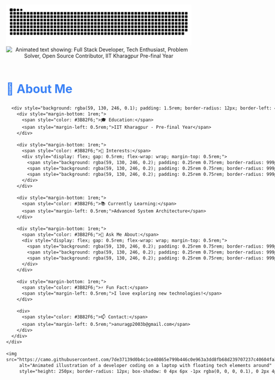 <div align="center">
  <img src="https://raw.githubusercontent.com/platane/snk/output/github-contribution-grid-snake-dark.svg" alt="GitHub Contribution Snake Animation - Watch my contribution graph get eaten by a snake!" />
</div>

<div align="center">
  <img src="https://readme-typing-svg.demolab.com?font=Fira+Code&size=22&duration=3000&pause=1000&color=3B82F6&center=true&vCenter=true&repeat=true&width=435&lines=Full+Stack+Developer;Tech+Enthusiast;Problem+Solver;Open+Source+Contributor;IIT+Kharagpur+Pre-final+Year" alt="Animated text showing: Full Stack Developer, Tech Enthusiast, Problem Solver, Open Source Contributor, IIT Kharagpur Pre-final Year" />
</div>

<br/>


  <div style="display: flex; justify-content: space-between; align-items: center; gap: 2rem;">
    <div style="flex: 1;">
      <h2 style="color: #3B82F6; font-size: 2rem; margin-bottom: 1.5rem;">💫 About Me</h2>
      
      <div style="background: rgba(59, 130, 246, 0.1); padding: 1.5rem; border-radius: 12px; border-left: 4px solid #3B82F6;">
        <div style="margin-bottom: 1rem;">
          <span style="color: #3B82F6;">🎓 Education:</span>
          <span style="margin-left: 0.5rem;">IIT Kharagpur - Pre-final Year</span>
        </div>
        
        <div style="margin-bottom: 1rem;">
          <span style="color: #3B82F6;">🚀 Interests:</span>
          <div style="display: flex; gap: 0.5rem; flex-wrap: wrap; margin-top: 0.5rem;">
            <span style="background: rgba(59, 130, 246, 0.2); padding: 0.25rem 0.75rem; border-radius: 999px;">Full Stack Development</span>
            <span style="background: rgba(59, 130, 246, 0.2); padding: 0.25rem 0.75rem; border-radius: 999px;">System Design</span>
            <span style="background: rgba(59, 130, 246, 0.2); padding: 0.25rem 0.75rem; border-radius: 999px;">Open Source</span>
          </div>
        </div>
        
        <div style="margin-bottom: 1rem;">
          <span style="color: #3B82F6;">📚 Currently Learning:</span>
          <span style="margin-left: 0.5rem;">Advanced System Architecture</span>
        </div>
        
        <div style="margin-bottom: 1rem;">
          <span style="color: #3B82F6;">💬 Ask Me About:</span>
          <div style="display: flex; gap: 0.5rem; flex-wrap: wrap; margin-top: 0.5rem;">
            <span style="background: rgba(59, 130, 246, 0.2); padding: 0.25rem 0.75rem; border-radius: 999px;">Web Dev</span>
            <span style="background: rgba(59, 130, 246, 0.2); padding: 0.25rem 0.75rem; border-radius: 999px;">Tech</span>
            <span style="background: rgba(59, 130, 246, 0.2); padding: 0.25rem 0.75rem; border-radius: 999px;">App Dev</span>
          </div>
        </div>
        
        <div style="margin-bottom: 1rem;">
          <span style="color: #3B82F6;">⚡ Fun Fact:</span>
          <span style="margin-left: 0.5rem;">I love exploring new technologies!</span>
        </div>
        
        <div>
          <span style="color: #3B82F6;">📫 Contact:</span>
          <span style="margin-left: 0.5rem;">anuragp2003b@gmail.com</span>
        </div>
      </div>
    </div>
    
    <img src="https://camo.githubusercontent.com/7de37139d0b4c1ce40865e799b446c0e963a3dd8fb68d239707237c40604fa3d/68747470733a2f2f63646e2e6472696262626c652e636f6d2f75736572732f3733303730332f73637265656e73686f74732f363538313234332f6176656e746f2e676966" 
         alt="Animated illustration of a developer coding on a laptop with floating tech elements around" 
         style="height: 250px; border-radius: 12px; box-shadow: 0 4px 6px -1px rgba(0, 0, 0, 0.1), 0 2px 4px -1px rgba(0, 0, 0, 0.06);" />
  </div>


<div align="center">
  <a href="https://www.linkedin.com/in/anurag-p-33b370250/">
    <img src="https://img.shields.io/badge/LinkedIn-0077B5?style=for-the-badge&logo=linkedin&logoColor=white" alt="LinkedIn - Connect with Anurag"/>
  </a>
  <a href="mailto:anuragp2003b@gmail.com">
    <img src="https://img.shields.io/badge/Gmail-D14836?style=for-the-badge&logo=gmail&logoColor=white" alt="Gmail - Send email to Anurag"/>
  </a>
  <a href="https://github.com/anuragp22">
    <img src="https://img.shields.io/badge/GitHub-100000?style=for-the-badge&logo=github&logoColor=white" alt="GitHub - Follow Anurag's projects"/>
  </a>
</div>

---

### 🛠️ Tech Arsenal

<details open>
<summary>📱 Frontend</summary>
<br>
<div align="center">
  
  ![Next.js](https://img.shields.io/badge/Next.js-000000?style=for-the-badge&logo=next.js&logoColor=white)
  ![React](https://img.shields.io/badge/React-20232A?style=for-the-badge&logo=react&logoColor=61DAFB)
  ![TypeScript](https://img.shields.io/badge/TypeScript-007ACC?style=for-the-badge&logo=typescript&logoColor=white)
  ![TailwindCSS](https://img.shields.io/badge/Tailwind_CSS-38B2AC?style=for-the-badge&logo=tailwind-css&logoColor=white)
  ![SASS](https://img.shields.io/badge/Sass-CC6699?style=for-the-badge&logo=sass&logoColor=white)
  
</div>
</details>

<details>
<summary>⚙️ Backend</summary>
<br>
<div align="center">
  
  ![Node.js](https://img.shields.io/badge/Node.js-339933?style=for-the-badge&logo=node.js&logoColor=white)
  ![Express](https://img.shields.io/badge/Express.js-000000?style=for-the-badge&logo=express&logoColor=white)
  ![Django](https://img.shields.io/badge/Django-092E20?style=for-the-badge&logo=django&logoColor=white)
  ![Go](https://img.shields.io/badge/Go-00ADD8?style=for-the-badge&logo=go&logoColor=white)
  
</div>
</details>

<details>
<summary>🗄️ Database</summary>
<br>
<div align="center">
  
  ![MongoDB](https://img.shields.io/badge/MongoDB-4EA94B?style=for-the-badge&logo=mongodb&logoColor=white)
  ![PostgreSQL](https://img.shields.io/badge/PostgreSQL-316192?style=for-the-badge&logo=postgresql&logoColor=white)
  ![MySQL](https://img.shields.io/badge/MySQL-005C84?style=for-the-badge&logo=mysql&logoColor=white)
  ![Firebase](https://img.shields.io/badge/Firebase-039BE5?style=for-the-badge&logo=firebase&logoColor=white)
  
</div>
</details>

<details>
<summary>🔧 Tools & Technologies</summary>
<br>
<div align="center">
  
  ![Docker](https://img.shields.io/badge/Docker-2CA5E0?style=for-the-badge&logo=docker&logoColor=white)
  ![Git](https://img.shields.io/badge/Git-F05032?style=for-the-badge&logo=git&logoColor=white)
  ![Postman](https://img.shields.io/badge/Postman-FF6C37?style=for-the-badge&logo=postman&logoColor=white)
  ![Linux](https://img.shields.io/badge/Linux-FCC624?style=for-the-badge&logo=linux&logoColor=black)
  ![VS Code](https://img.shields.io/badge/VS_Code-0078D4?style=for-the-badge&logo=visual%20studio%20code&logoColor=white)
  ![Figma](https://img.shields.io/badge/Figma-F24E1E?style=for-the-badge&logo=figma&logoColor=white)
  
</div>
</details>

---

### 📊 GitHub Stats

<div align="center">
  <img width="49%" height="195px" src="https://github-readme-stats.vercel.app/api?username=anuragp22&show_icons=true&count_private=true&hide_border=true&title_color=3B82F6&icon_color=3B82F6&text_color=c9d1d9&bg_color=0d1117" alt="GitHub Stats - Anurag's coding activity and contributions" /> 
  <img width="41%" height="195px" src="https://github-readme-stats.vercel.app/api/top-langs/?username=anuragp22&layout=compact&hide_border=true&title_color=3B82F6&text_color=c9d1d9&bg_color=0d1117" alt="Most Used Languages - Distribution of programming languages in Anurag's repositories" />
</div>

<div align="center">
  <img height="195px" src="https://github-readme-streak-stats.herokuapp.com/?user=anuragp22&theme=github-dark-blue&hide_border=true&stroke=31347a&background=0D1117" alt="GitHub Streak - Anurag's continuous contribution statistics" />
</div>

---

### 🚀 Let's Connect!

<div align="center">
  <p>I'm always interested in collaborating on innovative projects and ideas. Feel free to reach out!</p>
  
  📧 **Email**: anuragp2003b@gmail.com<br>
  📱 **Phone**: +91 9121767554
  
  <br>
  
  <img src="https://komarev.com/ghpvc/?username=anuragp22&label=Profile%20Views&color=3b82f6&style=flat" alt="Profile View Counter - Number of visits to Anurag's GitHub profile" />
</div>
